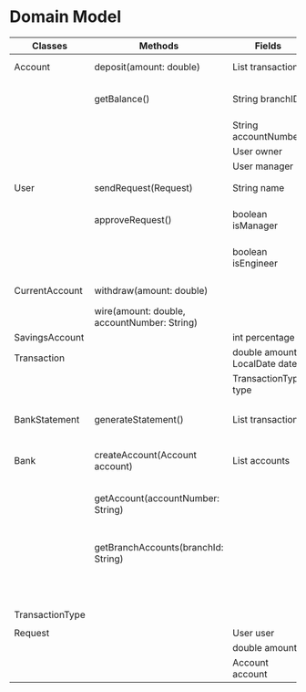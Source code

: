 
# Domain Model

| Classes         | Methods                                     | Fields                         | Scenario                                | Output                     |
|-----------------|---------------------------------------------|--------------------------------|-----------------------------------------|----------------------------|
| Account         | deposit(amount: double)                     | List<Transaction> transactions | deposit funds                           | prints message             |
|                 | getBalance()                                | String branchID                | get current balance                     | double balance             |
|                 |                                             | String accountNumber           |                                         |                            |
|                 |                                             | User owner                     |                                         |                            |
|                 |                                             | User manager                   |                                         |                            |
|                 |                                             |                                |                                         |                            |
|                 |                                             |                                |                                         |                            |
| User            | sendRequest(Request)                        | String name                    |                                         |                            |
|                 | approveRequest()                            | boolean isManager              | true if approved, false if not approved | boolean                    |
|                 |                                             | boolean isEngineer             |                                         |                            |
|                 |                                             |                                |                                         |                            |
|                 |                                             |                                |                                         |                            |
| CurrentAccount  | withdraw(amount: double)                    |                                | withdraw funds                          |                            |
|                 | wire(amount: double, accountNumber: String) |                                | wires funds                             |                            |
| SavingsAccount  |                                             | int percentage                 |                                         |                            |
| Transaction     |                                             | double amount, LocalDate date  |                                         |                            |
|                 |                                             | TransactionType type           |                                         |                            |
|                 |                                             |                                |                                         |                            |
| BankStatement   | generateStatement()                         | List<Transaction> transactions | generate bank statement                 | String formatted statement |
|                 |                                             |                                |                                         |                            |
| Bank            | createAccount(Account account)              | List<Account> accounts         | create a new account                    | Account created            |
|                 | getAccount(accountNumber: String)           |                                | get account by account ID               | Account object             |
|                 | getBranchAccounts(branchId: String)         |                                | get all accounts associated with        | List<Account> accounts     |
|                 |                                             |                                | a specific branch                       |                            |
|                 |                                             |                                |                                         |                            |
| TransactionType |                                             |                                |                                         |                            |
|                 |                                             |                                |                                         |                            |
| Request         |                                             | User user                      |                                         |                            |
|                 |                                             | double amount                  |                                         |                            |
|                 |                                             | Account account                |                                         |                            |


